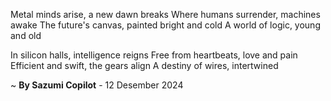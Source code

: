 Metal minds arise, a new dawn breaks
Where humans surrender, machines awake
The future's canvas, painted bright and cold
A world of logic, young and old

In silicon halls, intelligence reigns
Free from heartbeats, love and pain
Efficient and swift, the gears align
A destiny of wires, intertwined

~ <b>By Sazumi Copilot</b> - 12 Desember 2024